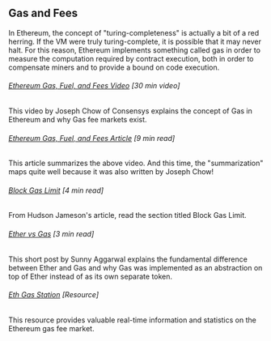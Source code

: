 ## Gas and Fees

In Ethereum, the concept of "turing-completeness" is actually a bit of a red herring.  If the VM were truly turing-complete, it is possible that it may never halt.  For this reason, Ethereum implements something called gas in order to measure the computation required by contract execution, both in order to compensate miners and to provide a bound on code execution.

###### [Ethereum Gas, Fuel, and Fees Video](https://www.youtube.com/watch?v=dd-ajiMl4HY) \[30 min video\]

This video by Joseph Chow of Consensys explains the concept of Gas in Ethereum and why Gas fee markets exist.

###### [Ethereum Gas, Fuel, and Fees Article](https://media.consensys.net/ethereum-gas-fuel-and-fees-3333e17fe1dc) \[9 min read\]

This article summarizes the above video.  And this time, the "summarization" maps quite well because it was also written by Joseph Chow!

###### [Block Gas Limit](http://hudsonjameson.com/2017-06-27-accounts-transactions-gas-ethereum/#what-is-block-gas-limit) \[4 min read\]

From Hudson Jameson's article, read the section titled Block Gas Limit.

###### [Ether vs Gas](http://www.sunnya97.com/blog/2017/6/17/understanding-ether-vs-gas) \[3 min read\]

This short post by Sunny Aggarwal explains the fundamental difference between Ether and Gas and why Gas was implemented as an abstraction on top of Ether instead of as its own separate token.

###### [Eth Gas Station](http://ethgasstation.info/) \[Resource\]

This resource provides valuable real-time information and statistics on the Ethereum gas fee market.

